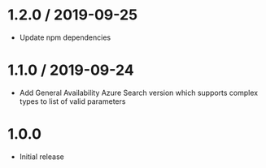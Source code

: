 1.2.0 / 2019-09-25
==================
- Update npm dependencies

1.1.0 / 2019-09-24
==================
- Add General Availability Azure Search version which supports complex types to list of valid parameters 

1.0.0
========
- Initial release
